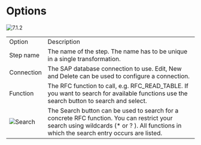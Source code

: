 # Options

<img src="Image-7.1.2.png" alt="7.1.2"/>

<table>
    <tr>
    <td>Option</td>
    <td>Description</td>
    </tr>
    <tr>
    <td>Step name</td>
    <td>The name of the step. The name has to be unique in a single transformation.</td>
    </tr>
    <tr>
    <td>Connection</td>
    <td>The SAP database connection to use. Edit, New and Delete can be used to configure a connection.</td>    
    </tr>
    <tr>
    <td>Function</td>
    <td>The RFC function to call, e.g. RFC_READ_TABLE. If you want to search for available functions use the search button to search and select.</td>    
    </tr>
    <tr>
    <td><img src="Image-Search.png" alt="Search"></td>
    <td>The Search button can be used to search for a concrete RFC function.
    You can restrict your search using wildcards (* or ? ). All functions in which the search entry occurs are listed.
    </td>    
    </tr>
</table>

<img src="Image-7.1.2.2.png" alt=""/>